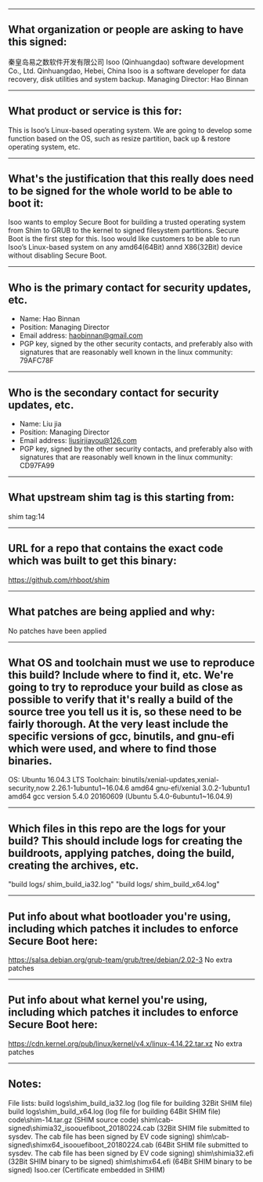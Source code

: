 -------------------------------------------------------------------------------
What organization or people are asking to have this signed:
-------------------------------------------------------------------------------
秦皇岛易之数软件开发有限公司
Isoo (Qinhuangdao) software development Co., Ltd.
Qinhuangdao, Hebei, China
Isoo is a software developer for data recovery, disk utilities and system backup.
Managing Director: Hao Binnan

-------------------------------------------------------------------------------
What product or service is this for:
-------------------------------------------------------------------------------
This is Isoo’s Linux-based operating system. We are going to develop some function based on the OS, such as resize partition, back up & restore operating system, etc.

-------------------------------------------------------------------------------
What's the justification that this really does need to be signed for the whole world to be able to boot it:
-------------------------------------------------------------------------------
Isoo wants to employ Secure Boot for building a trusted operating system from Shim to GRUB to the kernel to signed filesystem partitions. Secure Boot is the first step for this.
Isoo would like customers to be able to run Isoo’s Linux-based system on any amd64(64Bit) annd X86(32Bit) device without disabling Secure Boot.

-------------------------------------------------------------------------------
Who is the primary contact for security updates, etc.
-------------------------------------------------------------------------------
- Name: Hao Binnan
- Position: Managing Director
- Email address: haobinnan@gmail.com
- PGP key, signed by the other security contacts, and preferably also with signatures that are reasonably well known in the linux community: 79AFC78F

-------------------------------------------------------------------------------
Who is the secondary contact for security updates, etc.
-------------------------------------------------------------------------------
- Name: Liu jia
- Position: Managing Director
- Email address: liusirjiayou@126.com
- PGP key, signed by the other security contacts, and preferably also with signatures that are reasonably well known in the linux community: CD97FA99

-------------------------------------------------------------------------------
What upstream shim tag is this starting from:
-------------------------------------------------------------------------------
shim tag:14

-------------------------------------------------------------------------------
URL for a repo that contains the exact code which was built to get this binary:
-------------------------------------------------------------------------------
https://github.com/rhboot/shim

-------------------------------------------------------------------------------
What patches are being applied and why:
-------------------------------------------------------------------------------
No patches have been applied

-------------------------------------------------------------------------------
What OS and toolchain must we use to reproduce this build?  Include where to find it, etc.  We're going to try to reproduce your build as close as possible to verify that it's really a build of the source tree you tell us it is, so these need to be fairly thorough. At the very least include the specific versions of gcc, binutils, and gnu-efi which were used, and where to find those binaries.
-------------------------------------------------------------------------------
OS: Ubuntu 16.04.3 LTS
Toolchain: 
binutils/xenial-updates,xenial-security,now 2.26.1-1ubuntu1~16.04.6 amd64
gnu-efi/xenial 3.0.2-1ubuntu1 amd64
gcc version 5.4.0 20160609 (Ubuntu 5.4.0-6ubuntu1~16.04.9)

-------------------------------------------------------------------------------
Which files in this repo are the logs for your build?   This should include logs for creating the buildroots, applying patches, doing the build, creating the archives, etc.
-------------------------------------------------------------------------------
"build logs/ shim_build_ia32.log"
"build logs/ shim_build_x64.log"

-------------------------------------------------------------------------------
Put info about what bootloader you're using, including which patches it includes to enforce Secure Boot here:
-------------------------------------------------------------------------------
https://salsa.debian.org/grub-team/grub/tree/debian/2.02-3
No extra patches

-------------------------------------------------------------------------------
Put info about what kernel you're using, including which patches it includes to enforce Secure Boot here:
-------------------------------------------------------------------------------
https://cdn.kernel.org/pub/linux/kernel/v4.x/linux-4.14.22.tar.xz
No extra patches



-------------------------------------------------------------------------------
Notes:
-------------------------------------------------------------------------------
File lists:
build logs\shim_build_ia32.log							(log file for building 32Bit SHIM file)
build logs\shim_build_x64.log							(log file for building 64Bit SHIM file)
code\shim-14.tar.gz										(SHIM source code)
shim\cab-signed\shimia32_isoouefiboot_20180224.cab		(32Bit SHIM file submitted to sysdev. The cab file has been signed by EV code signing)
shim\cab-signed\shimx64_isoouefiboot_20180224.cab		(64Bit SHIM file submitted to sysdev. The cab file has been signed by EV code signing)
shim\shimia32.efi										(32Bit SHIM binary to be signed)
shim\shimx64.efi										(64Bit SHIM binary to be signed)
Isoo.cer												(Certificate embedded in SHIM)
